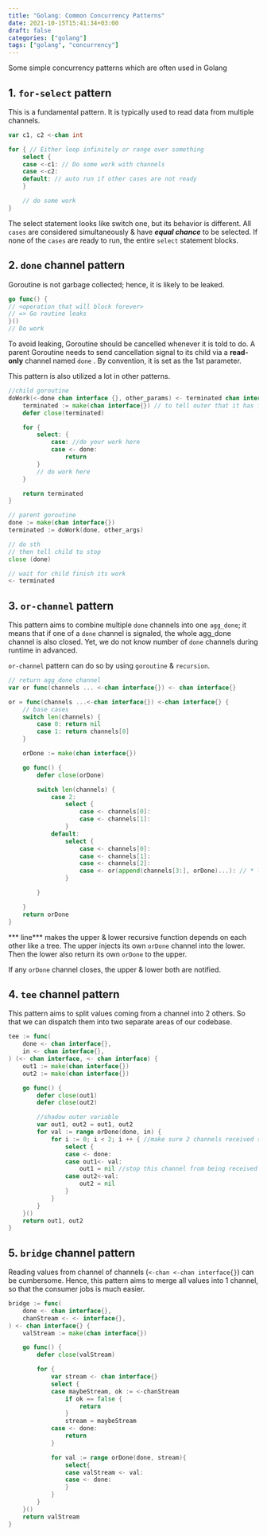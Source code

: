 ```yaml
---
title: "Golang: Common Concurrency Patterns"
date: 2021-10-15T15:41:34+03:00
draft: false 
categories: ["golang"]
tags: ["golang", "concurrency"]
---
```


Some simple concurrency patterns which are often used in Golang

## 1. `for-select` pattern

This is a fundamental pattern. It is typically used to read data from multiple channels.
```go
var c1, c2 <-chan int

for { // Either loop infinitely or range over something 
    select {
    case <-c1: // Do some work with channels
    case <-c2:
    default: // auto run if other cases are not ready
    }

    // do some work
}
```
The select statement looks like switch one, but its behavior is different. All `cases` are considered simultaneously & have ***equal chance*** to be selected. If none of the `cases` are ready to run, the entire `select` statement blocks.

## 2. `done` channel pattern

Goroutine is not garbage collected; hence, it is likely to be leaked.
```go
go func() {
// <operation that will block forever>
// => Go routine leaks
}()
// Do work
```
To avoid leaking, Goroutine should be cancelled whenever it is told to do. A parent Goroutine needs to send cancellation signal to its child via a **read-only** channel named `done` . By convention, it is set as the 1st parameter.

This pattern is also utilized a lot in other patterns.

```go
//child goroutine
doWork(<-done chan interface {}, other_params) <- terminated chan interface{} {
    terminated := make(chan interface{}) // to tell outer that it has finished
    defer close(terminated)

    for {
        select: {
            case: //do your work here
            case <- done:
                return
        }
        // do work here
    }

    return terminated
}

// parent goroutine
done := make(chan interface{})
terminated := doWork(done, other_args)

// do sth
// then tell child to stop
close (done)

// wait for child finish its work
<- terminated
```
## 3. `or-channel` pattern

This pattern aims to combine multiple `done` channels into one `agg_done`; it means that if one of a `done` channel is signaled, the whole agg_done channel is also closed. Yet, we do not know number of `done` channels during runtime in advanced.

`or-channel` pattern can do so by using `goroutine` & `recursion`.
```go
// return agg_done channel
var or func(channels ... <-chan interface{}) <- chan interface{} 

or = func(channels ...<-chan interface{}) <-chan interface{} {
    // base cases
    switch len(channels) { 
        case 0: return nil
        case 1: return channels[0]
    }

    orDone := make(chan interface{})

    go func() {
        defer close(orDone)

        switch len(channels) {
            case 2: 
                select {
                    case <- channels[0]:
                    case <- channels[1]:
                }
            default:
                select {
                    case <- channels[0]:
                    case <- channels[1]:
                    case <- channels[2]:
                    case <- or(append(channels[3:], orDone)...): // * line
                }

        }

    }
    return orDone
}
```
*** line*** makes the upper & lower recursive function depends on each other like a tree. The upper injects its own `orDone` channel into the lower. Then the lower also return its own `orDone` to the upper.

If any `orDone` channel closes, the upper & lower both are notified.

## 4. `tee` channel pattern

This pattern aims to split values coming from a channel into 2 others. So that we can dispatch them into two separate areas of our codebase.
```go
tee := func(
    done <- chan interface{},
    in <- chan interface{},
) (<- chan interface, <- chan interface) {
    out1 := make(chan interface{})
    out2 := make(chan interface{})

    go func() {
        defer close(out1)
        defer close(out2)

        //shadow outer variable
        var out1, out2 = out1, out2
        for val := range orDone(done, in) {
            for i := 0; i < 2; i ++ { //make sure 2 channels received same value
                select {
                case <- done:
                case out1<- val:
                    out1 = nil //stop this channel from being received
                case out2<-val:
                    out2 = nil
                }
            }
        }
    }()
    return out1, out2
}
```
## 5. `bridge` channel pattern

Reading values from channel of channels (`<-chan <-chan interface{}`) can be cumbersome. Hence, this pattern aims to merge all values into 1 channel, so that the consumer jobs is much easier.
```go
bridge := func(
    done <- chan interface{},
    chanStream <- <- interface{},
) <- chan interface{} {
    valStream := make(chan interface{})

    go func() {
        defer close(valStream)

        for {
            var stream <- chan interface{}
            select {
            case maybeStream, ok := <-chanStream
                if ok == false {
                    return
                }
                stream = maybeStream
            case <- done:
                return
            }

            for val := range orDone(done, stream){
                select{
                case valStream <- val:
                case <- done:
                }
            }
        }
    }()
    return valStream
}
```

